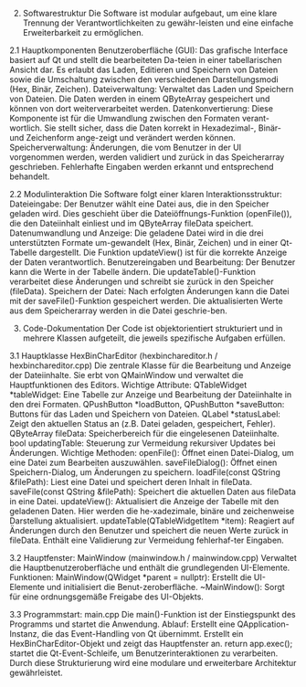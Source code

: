 2. Softwarestruktur
Die Software ist modular aufgebaut, um eine klare Trennung der Verantwortlichkeiten zu gewähr-leisten und eine einfache Erweiterbarkeit zu ermöglichen.


2.1 Hauptkomponenten
Benutzeroberfläche (GUI): Das grafische Interface basiert auf Qt und stellt die bearbeiteten Da-teien in einer tabellarischen Ansicht dar. Es erlaubt das Laden, Editieren und Speichern von Dateien sowie die Umschaltung zwischen den verschiedenen Darstellungsmodi (Hex, Binär, Zeichen).
Dateiverwaltung: Verwaltet das Laden und Speichern von Dateien. Die Daten werden in einem QByteArray gespeichert und können von dort weiterverarbeitet werden.
Datenkonvertierung: Diese Komponente ist für die Umwandlung zwischen den Formaten verant-wortlich. Sie stellt sicher, dass die Daten korrekt in Hexadezimal-, Binär- und Zeichenform ange-zeigt und verändert werden können.
Speicherverwaltung: Änderungen, die vom Benutzer in der UI vorgenommen werden, werden validiert und zurück in das Speicherarray geschrieben. Fehlerhafte Eingaben werden erkannt und entsprechend behandelt.

2.2 Modulinteraktion
Die Software folgt einer klaren Interaktionsstruktur:
Dateieingabe: Der Benutzer wählt eine Datei aus, die in den Speicher geladen wird. Dies geschieht über die Dateiöffnungs-Funktion (openFile()), die den Dateiinhalt einliest und im QByteArray fileData speichert.
Datenumwandlung und Anzeige: Die geladene Datei wird in die drei unterstützten Formate um-gewandelt (Hex, Binär, Zeichen) und in einer Qt-Tabelle dargestellt. Die Funktion updateView() ist für die korrekte Anzeige der Daten verantwortlich.
Benutzereingaben und Bearbeitung: Der Benutzer kann die Werte in der Tabelle ändern. Die updateTable()-Funktion verarbeitet diese Änderungen und schreibt sie zurück in den Speicher (fileData).
Speichern der Datei: Nach erfolgten Änderungen kann die Datei mit der saveFile()-Funktion gespeichert werden. Die aktualisierten Werte aus dem Speicherarray werden in die Datei geschrie-ben.

3. Code-Dokumentation
Der Code ist objektorientiert strukturiert und in mehrere Klassen aufgeteilt, die jeweils spezifische Aufgaben erfüllen.


3.1 Hauptklasse
HexBinCharEditor (hexbinchareditor.h / hexbinchareditor.cpp)
Die zentrale Klasse für die Bearbeitung und Anzeige der Dateiinhalte. Sie erbt von QMainWindow und verwaltet die Hauptfunktionen des Editors.
Wichtige Attribute:
QTableWidget *tableWidget: Eine Tabelle zur Anzeige und Bearbeitung der Dateiinhalte in den drei Formaten.
QPushButton *loadButton, QPushButton *saveButton: Buttons für das Laden und Speichern von Dateien.
QLabel *statusLabel: Zeigt den aktuellen Status an (z.B. Datei geladen, gespeichert, Fehler).
QByteArray fileData: Speicherbereich für die eingelesenen Dateiinhalte.
bool updatingTable: Steuerung zur Vermeidung rekursiver Updates bei Änderungen.
Wichtige Methoden:
openFile(): Öffnet einen Datei-Dialog, um eine Datei zum Bearbeiten auszuwählen.
saveFileDialog(): Öffnet einen Speichern-Dialog, um Änderungen zu speichern.
loadFile(const QString &filePath): Liest eine Datei und speichert deren Inhalt in fileData.
saveFile(const QString &filePath): Speichert die aktuellen Daten aus fileData in eine Datei.
updateView(): Aktualisiert die Anzeige der Tabelle mit den geladenen Daten. Hier werden die he-xadezimale, binäre und zeichenweise Darstellung aktualisiert.
updateTable(QTableWidgetItem *item): Reagiert auf Änderungen durch den Benutzer und speichert die neuen Werte zurück in fileData. Enthält eine Validierung zur Vermeidung fehlerhaf-ter Eingaben.

3.2 Hauptfenster: 
MainWindow (mainwindow.h / mainwindow.cpp)
Verwaltet die Hauptbenutzeroberfläche und enthält die grundlegenden UI-Elemente.
Funktionen:
MainWindow(QWidget *parent = nullptr): Erstellt die UI-Elemente und initialisiert die Benut-zeroberfläche.
~MainWindow(): Sorgt für eine ordnungsgemäße Freigabe des UI-Objekts.

3.3 Programmstart: 
main.cpp
Die main()-Funktion ist der Einstiegspunkt des Programms und startet die Anwendung.
Ablauf:
Erstellt eine QApplication-Instanz, die das Event-Handling von Qt übernimmt.
Erstellt ein HexBinCharEditor-Objekt und zeigt das Hauptfenster an.
return app.exec(); startet die Qt-Event-Schleife, um Benutzerinteraktionen zu verarbeiten.
Durch diese Strukturierung wird eine modulare und erweiterbare Architektur gewährleistet.
